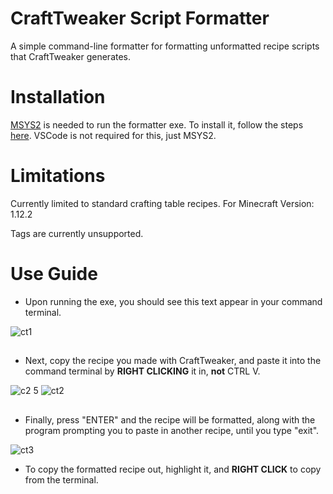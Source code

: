 # CraftTweaker Script Formatter

A simple command-line formatter for formatting unformatted recipe scripts that CraftTweaker generates.

# Installation

[MSYS2](https://www.msys2.org/) is needed to run the formatter exe. To install it, follow the steps [here](https://code.visualstudio.com/docs/cpp/config-mingw).
VSCode is not required for this, just MSYS2.

# Limitations
Currently limited to standard crafting table recipes.
For Minecraft Version: 1.12.2

Tags are currently unsupported.

# Use Guide

* Upon running the exe, you should see this text appear in your command terminal.

![ct1](https://github.com/ekona03/MC-Formatter/assets/76677529/3f714b4e-96f4-47bb-b2b7-8127c37c0c02)

##

* Next, copy the recipe you made with CraftTweaker, and paste it into the command terminal by **RIGHT CLICKING** it in, **not** CTRL V.

![c2 5](https://github.com/ekona03/MC-Formatter/assets/76677529/b3754e52-39e0-4429-ad22-cde9de713e66)
![ct2](https://github.com/ekona03/MC-Formatter/assets/76677529/c9ead4bd-6965-405b-8054-5971bd934c5d)


##

* Finally, press "ENTER" and the recipe will be formatted, along with the program prompting you to paste in another recipe, until you type "exit".

![ct3](https://github.com/ekona03/MC-Formatter/assets/76677529/d241a380-d292-49bc-a6c1-254f45befcd6)

* To copy the formatted recipe out, highlight it, and **RIGHT CLICK** to copy from the terminal.
